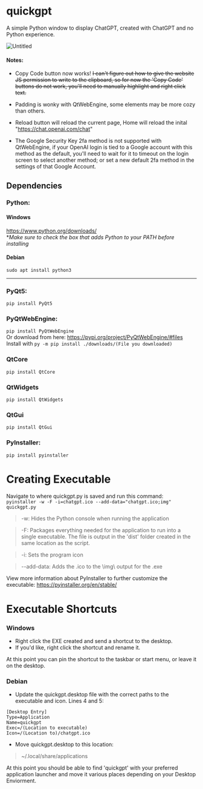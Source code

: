 # quickgpt
A simple Python window to display ChatGPT, created with ChatGPT and no Python experience.

![Untitled](https://user-images.githubusercontent.com/80355486/214434526-6f278aea-36c3-406f-9e12-e67825714250.png)


#### Notes:
- Copy Code button now works! ~~I can't figure out how to give the website JS permission to write to the clipboard, so for now the 'Copy Code' buttons do not work, you'll need to manually highlight and right click text.~~

- Padding is wonky with QtWebEngine, some elements may be more cozy than others. 

- Reload button will reload the current page, Home will reload the inital "https://chat.openai.com/chat"

- The Google Security Key 2fa method is not supported with QtWebEngine, if your OpenAI login is tied to a Google account with this method as the default, you'll need to wait for it to timeout on the login screen to select another method; or set a new default 2fa method in the settings of that Google Account.

## Dependencies

### Python: ### 

#### Windows ####
 
https://www.python.org/downloads/  
**Make sure to check the box that adds Python to your PATH before installing*  

#### Debian ####

```sudo apt install python3```  
___

### PyQt5: ###  
```pip install PyQt5```

### PyQtWebEngine: ###  
```pip install PyQtWebEngine```  
Or download from here: https://pypi.org/project/PyQtWebEngine/#files  
Install with
```py -m pip install ./downloads/(File you downloaded)```

### QtCore ###
```pip install QtCore```

### QtWidgets ###
```pip install QtWidgets```

### QtGui ###
```pip install QtGui```

### PyInstaller: ###  
```pip install pyinstaller```


# Creating Executable 
Navigate to where quickgpt.py is saved and run this command:  
```pyinstaller -w -F -i=chatgpt.ico --add-data="chatgpt.ico;img" quickgpt.py```
  
> -w: Hides the Python console when running the application

> -F: Packages everything needed for the application to run into a single executable. The file is output in the 'dist' folder created in the same location as the script.

> -i: Sets the program icon

> --add-data: Adds the .ico to the \img\ output for the .exe

View more information about PyInstaller to further customize the executable: https://pyinstaller.org/en/stable/

# Executable Shortcuts
### Windows
- Right click the EXE created and send a shortcut to the desktop. 
- If you'd like, right click the shortcut and rename it.

At this point you can pin the shortcut to the taskbar or start menu, or leave it on the desktop.

### Debian
- Update the quickgpt.desktop file with the correct paths to the executable and icon. Lines 4 and 5:
```
[Desktop Entry]
Type=Application
Name=quickgpt
Exec=/(Location to executable)
Icon=/(Location to)/chatgpt.ico
```

- Move quickgpt.desktop to this location:
> ~/.local/share/applications

At this point you should be able to find 'quickgpt' with your preferred application launcher and move it various places depending on your Desktop Enviorment. 
